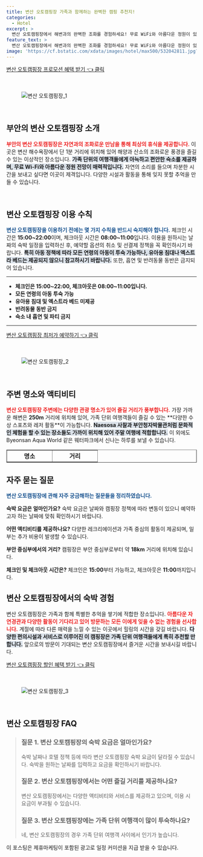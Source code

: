 ```yaml
---
title: 변산 오토캠핑장 가족과 함께하는 완벽한 캠핑 추천지!
categories:
  - Hotel
excerpt: >
  변산 오토캠핑장에서 해변과의 완벽한 조화를 경험하세요! 무료 WiFi와 아름다운 정원이 있는 숙소에서 가족 단위 여행객의 꿈을 실현해드립니다. 확인하고 예약하세요!
feature_text: >
  변산 오토캠핑장에서 해변과의 완벽한 조화를 경험하세요! 무료 WiFi와 아름다운 정원이 있는 숙소에서 가족 단위 여행객의 꿈을 실현해드립니다. 확인하고 예약하세요!
image: 'https://cf.bstatic.com/xdata/images/hotel/max500/532042811.jpg?k=d7654ede204bdd8441a1a73939c80abbd45b6131c7338858299f2b05a2e47a78&o=&hp=1'
---
```


<p><a class="modoo-button" href="https://tinyurl.com/222fn92f" rel="nofollow noopener">변산 오토캠핑장 프로모션 혜택 받기 👈 클릭</a></p><br/>
<figure class="image"><img alt="변산 오토캠핑장_1" src="https://cf.bstatic.com/xdata/images/hotel/max1024x768/532042745.jpg?k=84795a4302a3783f9c58114a21f9f19473ac2f10f0296e838462b8843a936244&amp;o=&amp;hp=1"/></figure><br/>

<h2 data-ke-size="size26" id="변산_오토캠핑장_소개">부안의 변산 오토캠핑장 소개</h2>
<p data-ke-size="size16"><b><span style="color: #ee2323;">부안의 변산 오토캠핑장은 자연과의 조화로운 만남을 통해 최상의 휴식을 제공합니다.</span></b> 이곳은 변산 해수욕장에서 단 1분 거리에 위치해 있어 해양과 산소의 조화로운 풍경을 즐길 수 있는 이상적인 장소입니다. <b><span style="background-color: #21538527;">가족 단위의 여행객들에게 아늑하고 편안한 숙소를 제공하며, 무료 Wi-Fi와 아름다운 정원 전망이 매력적입니다.</span></b> 자연의 소리를 들으며 차분한 시간을 보내고 싶다면 이곳이 제격입니다. 다양한 시설과 활동을 통해 잊지 못할 추억을 만들 수 있습니다.</p>
<p data-ke-size="size16"> </p>
<h2 data-ke-size="size23" id="변산_오토캠핑장_이용_수칙">변산 오토캠핑장 이용 수칙</h2>
<p data-ke-size="size16"><b><span style="color: #1a5490;">변산 오토캠핑장을 이용하기 전에는 몇 가지 수칙을 반드시 숙지해야 합니다.</span></b> 체크인 시간은 <b>15:00~22:00</b>이며, 체크아웃 시간은 <b>08:00~11:00</b>입니다. 이용을 원하시는 날짜의 숙박 일정을 입력하신 후, 예약할 옵션의 취소 및 선결제 정책을 꼭 확인하시기 바랍니다. <b><span style="background-color: #21538527;">특히 아동 정책에 따라 모든 연령의 아동이 투숙 가능하나, 유아용 침대나 엑스트라 베드는 제공되지 않으니 참고하시기 바랍니다.</span></b> 또한, 흡연 및 반려동물 동반은 금지되어 있습니다.</p>
<hr contenteditable="false" data-ke-style="style5" data-ke-type="horizontalRule"/>
<ul data-ke-list-type="disc" style="list-style-type: disc;">
<li><b>체크인은 15:00~22:00, 체크아웃은 08:00~11:00입니다.</b></li>
<li><b>모든 연령의 아동 투숙 가능</b></li>
<li><b>유아용 침대 및 엑스트라 베드 미제공</b></li>
<li><b>반려동물 동반 금지</b></li>
<li><b>숙소 내 흡연 및 파티 금지</b></li>
</ul>
<hr contenteditable="false" data-ke-style="style5" data-ke-type="horizontalRule"/>
<p><a class="modoo-button" href="https://tinyurl.com/222fn92f" rel="nofollow noopener">변산 오토캠핑장 최저가 예약하기 👈 클릭</a></p><br/>
<figure class="image"><img alt="변산 오토캠핑장_2" src="https://cf.bstatic.com/xdata/images/hotel/max500/532042811.jpg?k=d7654ede204bdd8441a1a73939c80abbd45b6131c7338858299f2b05a2e47a78&amp;o=&amp;hp=1"/></figure><br/>
<h2 data-ke-size="size23" id="주변_명소와_액티비티">주변 명소와 액티비티</h2>
<p data-ke-size="size16"><b><span style="color: #ee2323;">변산 오토캠핑장 주변에는 다양한 관광 명소가 있어 즐길 거리가 풍부합니다.</span></b> 가장 가까운 해변은 <b>250m</b> 거리에 위치해 있어, 가족 단위 여행객들이 즐길 수 있는 **다양한 수상 스포츠와 레저 활동**이 가능합니다. <b><span style="background-color: #21538527;">Naesosa 사찰과 부안청자박물관처럼 문화적인 체험을 할 수 있는 장소들도 가까이 위치해 있어 주말 여행에 적합합니다.</span></b> 이 외에도 Byeonsan Aqua World 같은 웨터파크에서 신나는 하루를 보낼 수 있습니다.</p>
<table border="1" data-ke-align="alignLeft" data-ke-style="style16" style="border-collapse: collapse; width: 100%; height: 34px;">
<tbody>
<tr style="height: 17px;">
<td style="width: 50%; text-align: center; height: 17px;"><b>명소</b></td>
<td style="width: 50%; text-align: center; height: 17px;"><b>거리</b></td>
</tr>
<tr style="height: 17px;">
<td style="width: 50%; text-align: center; height: 17px;">변산 해수욕장</td>
<td style="width: 50%; text-align: center; height: 17px;">250m</td>
</tr>
<tr>
<td style="width: 50%; text-align: center;">Naesosa</td>
<td style="width: 50%; text-align: center;">20km</td>
</tr>
<tr>
<td style="width: 50%; text-align: center;">부안청자박물관</td>
<td style="width: 50%; text-align: center;">25km</td>
</tr>
</tbody>
</table>
<h2 data-ke-size="size23" id="자주_묻는_질문">자주 묻는 질문</h2>
<p data-ke-size="size16"><b><span style="color: #1a5490;">변산 오토캠핑장에 관해 자주 궁금해하는 질문들을 정리하였습니다.</span></b></p>
<p data-ke-size="size16"><b>숙박 요금은 얼마인가요?</b> 숙박 요금은 날짜와 캠핑장 정책에 따라 변동이 있으니 예약하고자 하는 날짜에 맞춰 확인하시기 바랍니다.</p>
<p data-ke-size="size16"><b>어떤 액티비티를 제공하나요?</b> 다양한 레크리에이션과 가족 중심의 활동이 제공되며, 일부는 추가 비용이 발생할 수 있습니다.</p>
<p data-ke-size="size16"><b>부안 중심부에서의 거리?</b> 캠핑장은 부안 중심부로부터 약 <b>18km</b> 거리에 위치해 있습니다.</p>
<p data-ke-size="size16"><b>체크인 및 체크아웃 시간은?</b> 체크인은 <b>15:00</b>부터 가능하고, 체크아웃은 <b>11:00</b>까지입니다.</p>
<h2 data-ke-size="size26" id="변산_오토캠핑장_숙박_경험">변산 오토캠핑장에서의 숙박 경험</h2>
<p data-ke-size="size16">변산 오토캠핑장은 가족과 함께 특별한 추억을 쌓기에 적합한 장소입니다. <b><span style="color: #ee2323;">아름다운 자연경관과 다양한 활동이 기다리고 있어 방문하는 모든 이에게 잊을 수 없는 경험을 선사합니다.</span></b> 계절에 따라 다른 매력을 느낄 수 있는 이곳에서 힐링의 시간을 갖길 바랍니다. <b><span style="background-color: #21538527;">다양한 편의시설과 서비스로 이루어진 이 캠핑장은 가족 단위 여행객들에게 특히 추천할 만합니다.</span></b> 앞으로의 방문이 기대되는 변산 오토캠핑장에서 즐거운 시간을 보내시길 바랍니다.</p>

<p><a class="modoo-button" href="https://tinyurl.com/222fn92f" rel="nofollow noopener">변산 오토캠핑장 할인 혜택 받기 👈 클릭</a></p><br>

<figure class="image"><img src="https://cf.bstatic.com/xdata/images/hotel/max500/532042815.jpg?k=773f032b445e16b009e41bd44f42bde4387474de2bd8afbd65ab48dbc66f33fa&o=&hp=1" alt="변산 오토캠핑장_3"></figure><br>
<h2 id="변산 오토캠핑장_FAQ">변산 오토캠핑장 FAQ</h2>
<div itemscope="" itemtype="https://schema.org/FAQPage"> <blockquote> <div itemscope="" itemprop="mainEntity" itemtype="https://schema.org/Question"> <h3 id="질문_1" itemprop="name">질문 1. 변산 오토캠핑장의 숙박 요금은 얼마인가요?</h3> <div itemscope="" itemprop="acceptedAnswer" itemtype="https://schema.org/Answer"> <span itemprop="text"> <p>숙박 날짜나 호텔 정책 등에 따라 변산 오토캠핑장 숙박 요금이 달라질 수 있습니다. 숙박을 원하는 날짜를 입력하고 요금을 확인하시기 바랍니다.</p> </span> </div> </div> <div itemscope="" itemprop="mainEntity" itemtype="https://schema.org/Question"> <h3 id="질문_2" itemprop="name">질문 2. 변산 오토캠핑장에서는 어떤 즐길 거리를 제공하나요?</h3> <div itemscope="" itemprop="acceptedAnswer" itemtype="https://schema.org/Answer"> <span itemprop="text"> <p>변산 오토캠핑장에서는 다양한 액티비티와 서비스를 제공하고 있으며, 이용 시 요금이 부과될 수 있습니다.</p> </span> </div> </div> <div itemscope="" itemprop="mainEntity" itemtype="https://schema.org/Question"> <h3 id="질문_3" itemprop="name">질문 3. 변산 오토캠핑장에는 가족 단위 여행객이 많이 투숙하나요?</h3> <div itemscope="" itemprop="acceptedAnswer" itemtype="https://schema.org/Answer"> <span itemprop="text"> <p>네, 변산 오토캠핑장의 경우 가족 단위 여행객 사이에서 인기가 높습니다.</p> </span> </div> </div> </blockquote> </div><p>이 포스팅은 제휴마케팅이 포함된 광고로 일정 커미션을 지급 받을 수 있습니다.</p>

